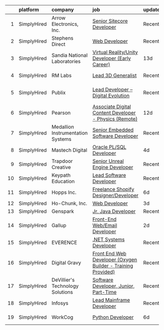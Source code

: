

|    | platform    | company                           | job                                                                                                                                                                        | update_time   | location                     |
|---:|:------------|:----------------------------------|:---------------------------------------------------------------------------------------------------------------------------------------------------------------------------|:--------------|:-----------------------------|
|  1 | SimplyHired | Arrow Electronics, Inc.           | [Senior Sitecore Developer](https://www.simplyhired.com/job/tw_wlQ1aCIvydHk62o9a1rjSKz8L-w4O_ErFq3HVHdmSnB9W1JP2IA?q=digital+developer)                                    | Recently      | Des Moines, IA               |
|  2 | SimplyHired | Stephens Direct                   | [Web Developer](https://www.simplyhired.com/job/WfcEF0ucoyhMtkUbNdcWGjC67iwGiKdVMpOEhSPV5gIDpzux8axNCw?q=digital+developer)                                                | Recently      | Kettering, OH                |
|  3 | SimplyHired | Sandia National Laboratories      | [Virtual Reality/Unity Developer (Early Career)](https://www.simplyhired.com/job/rP2FyTY-8eYD5N2VL8KFsK95rgY40QHl2nGx36dIZw7-azcg6gV6TA?q=digital+developer)               | 13d           | Albuquerque, NM              |
|  4 | SimplyHired | RM Labs                           | [Lead 3D Generalist](https://www.simplyhired.com/job/KqCX4DxEsWiFI9BBlgS2KgmGo_k_FGu0oNhH8uoBr0X4wjOXfV572A?q=digital+developer)                                           | Recently      | New York, NY                 |
|  5 | SimplyHired | Publix                            | [Lead Developer – Digital Evolution](https://www.simplyhired.com/job/vqK9ZeLHVqKBzXfQ1Zr5VczFJlu_jA6GRqAfFBj9AHocjI6oCnI1LA?q=digital+developer)                           | Recently      | Atlanta, GA +1 location      |
|  6 | SimplyHired | Pearson                           | [Associate Digital Content Developer - Physics (Remote)](https://www.simplyhired.com/job/NiD27_jExhO7Ow90yc6Gq84XCqrn5azLddvq9wSuTEB2dywhmiy8JA?q=digital+developer)       | 12d           | Des Moines, IA +51 locations |
|  7 | SimplyHired | Medallion Instrumentation Systems | [Senior Embedded Software Developer](https://www.simplyhired.com/job/qjtcCWBOw87xYf1PjM3MDNckq1qAyQYwVgkFF16Z0KM5MOl-aN279Q?q=digital+developer)                           | Recently      | Spring Lake, MI              |
|  8 | SimplyHired | Mastech Digital                   | [Oracle PL/SQL Developer](https://www.simplyhired.com/job/WUTdfK4-mjm4qf2ht3LxIF4PY5ZysSn0FqpvX_a-kagOif8hr9TWsA?q=digital+developer)                                      | 4d            | Remote                       |
|  9 | SimplyHired | Trapdoor Creative                 | [Senior Unreal Engine Developer](https://www.simplyhired.com/job/VcWCWHtjLMA3NItQmF-pp5chI5H-R1AzxKz_Y7ryC_LXd2DlzggXYQ?q=digital+developer)                               | Recently      | Lehi, UT                     |
| 10 | SimplyHired | Keypath Education                 | [Lead Software Developer](https://www.simplyhired.com/job/bOPpr6Vt_dAEBFn89wn_zfTUNV-KiAUEWdo2TqbkpiYqOky1hKdPXA?q=digital+developer)                                      | Recently      | Schaumburg, IL               |
| 11 | SimplyHired | Hopps Inc.                        | [Freelance Shopify Designer/Developer](https://www.simplyhired.com/job/04eXBuzSdk2C27SvQs_iZB1CbnYEYHKGWbVPpiY1K6XSlFM3Mep7jg?q=digital+developer)                         | 6d            | Remote                       |
| 12 | SimplyHired | Ho-Chunk, Inc.                    | [Web Developer](https://www.simplyhired.com/job/uE6P8PMk_35Yme773GNVWjYOwoArOJfMNyRKeA8E03MUjCl-jEbDhg?q=digital+developer)                                                | 3d            | Remote                       |
| 13 | SimplyHired | Genspark                          | [Jr. Java Developer](https://www.simplyhired.com/job/-Ik3dBtAbggNlMCTA4X5gTI-26BpFk7NrVc48-0IhDjCU1aRYSDxsA?q=digital+developer)                                           | Recently      | Remote                       |
| 14 | SimplyHired | Gallup                            | [Front-End Web/Email Developer](https://www.simplyhired.com/job/vRDVeUwpPG1EDD7S8q7QFB8KEKmXTfSStLq7qK3EkIUxMc18-7aw_w?q=digital+developer)                                | 2d            | Des Moines, IA +3 locations  |
| 15 | SimplyHired | EVERENCE                          | [.NET Systems Developer](https://www.simplyhired.com/job/2uvkXR13WCYVR6KVowP9jH9DptNeN3CL5tG2h6KPeIBrPSNnNaVIDw?q=digital+developer)                                       | Recently      | Goshen, IN                   |
| 16 | SimplyHired | Digital Gravy                     | [Front End Web Developer (Oxygen Builder - Training Provided)](https://www.simplyhired.com/job/WFNUWoaXeifz1jRoSBk5sAK-w2Axyn5ouIkKJCcmG6Uj6C3fkSuR-A?q=digital+developer) | Recently      | United States                |
| 17 | SimplyHired | DeVillier's Technology Solutions  | [Software Developer, Junior, Part-Time](https://www.simplyhired.com/job/n3QjirEF9CwcOz3IPoRAuyDAimMDiOtuGoZO5HJ-2RQf7ZUYDZ-7gA?q=digital+developer)                        | Recently      | Remote                       |
| 18 | SimplyHired | Infosys                           | [Lead Mainframe Developer](https://www.simplyhired.com/job/L7lGCWnX4FmtRMS789QDPlczqYjywwDi9eR-B1L5PbZCcGSUqf9Ihw?q=digital+developer)                                     | Recently      | Omaha, NE                    |
| 19 | SimplyHired | WorkCog                           | [Python Developer](https://www.simplyhired.com/job/DrUsIsuCY8do9aY64VJ1A3I-g4kW1nv6ZYUmXkhTUww3E_Wr0QHXSg?q=digital+developer)                                             | 6d            | East Texas, PA               |